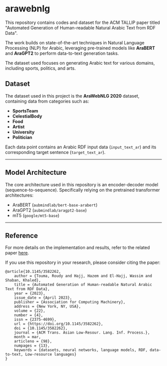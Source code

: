 # arawebnlg

This repository contains codes and dataset for the ACM TALLIP paper titled "Automated Generation of Human-readable Natural Arabic Text from RDF Data".

The work builds on state-of-the-art techniques in Natural Language Processing (NLP) for Arabic, leveraging pre-trained models like **AraBERT** and **AraGPT2** to perform data-to-text generation tasks. 

The dataset used focuses on generating Arabic text for various domains, including sports, politics, and arts.

## Dataset

The dataset used in this project is the **AraWebNLG 2020** dataset, containing data from categories such as:
- **SportsTeam**
- **CelestialBody**
- **Food**
- **Artist**
- **University**
- **Politician**

Each data point contains an Arabic RDF input data (`input_text_ar`) and its corresponding target sentence (`target_text_ar`).

---

## Model Architecture

The core architecture used in this repository is an encoder-decoder model (sequence-to-sequence). Specifically relying on the pretrained transformer architectures:

- AraBERT (`aubmindlab/bert-base-arabert`)
- AraGPT2 (`aubmindlab/aragpt2-base`)
- mT5 (`google/mt5-base`)

---

## Reference
For more details on the implementation and results, refer to the related paper [here](https://dl.acm.org/doi/abs/10.1145/3582262).

If you use this repository in your research, please consider citing the paper:

```
@article{10.1145/3582262,
    author = {Touma, Roudy and Hajj, Hazem and El-Hajj, Wassim and Shaban, Khaled},
    title = {Automated Generation of Human-readable Natural Arabic Text from RDF Data},
    year = {2023},
    issue_date = {April 2023},
    publisher = {Association for Computing Machinery},
    address = {New York, NY, USA},
    volume = {22},
    number = {4},
    issn = {2375-4699},
    url = {https://doi.org/10.1145/3582262},
    doi = {10.1145/3582262},
    journal = {ACM Trans. Asian Low-Resour. Lang. Inf. Process.},
    month = mar,
    articleno = {98},
    numpages = {13},
    keywords = {datasets, neural networks, language models, RDF, data-to-text, Low-resource languages}
}
```